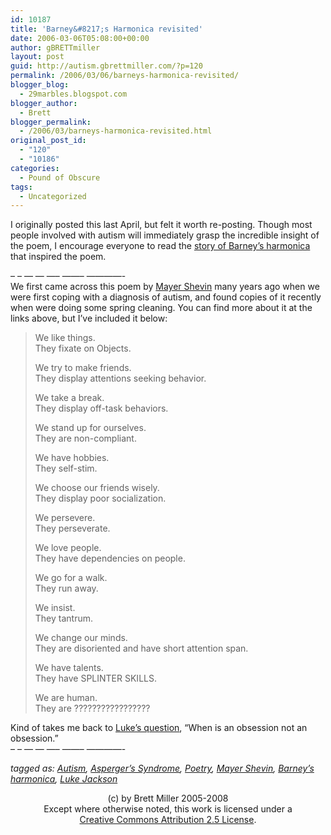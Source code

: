 ```yaml
---
id: 10187
title: 'Barney&#8217;s Harmonica revisited'
date: 2006-03-06T05:08:00+00:00
author: gBRETTmiller
layout: post
guid: http://autism.gbrettmiller.com/?p=120
permalink: /2006/03/06/barneys-harmonica-revisited/
blogger_blog:
  - 29marbles.blogspot.com
blogger_author:
  - Brett
blogger_permalink:
  - /2006/03/barneys-harmonica-revisited.html
original_post_id:
  - "120"
  - "10186"
categories:
  - Pound of Obscure
tags:
  - Uncategorized
---
```

I originally posted this last April, but felt it worth re-posting. Though most people involved with autism will immediately grasp the incredible insight of the poem, I encourage everyone to read the [story of Barney&#8217;s harmonica](http://www.shevin.org/articles-harmonica.html) that inspired the poem.

&#8211; &#8211; &#8212; &#8212; &#8212;&#8211; &#8212;&#8212;&#8211; &#8212;&#8212;&#8212;&#8212;-  
We first came across this poem by [Mayer Shevin](http://www.shevin.org/bio.html) many years ago when we were first coping with a diagnosis of autism, and found copies of it recently when were doing some spring cleaning. You can find more about it at the links above, but I&#8217;ve included it below:

> We like things.  
> They fixate on Objects.
> 
> We try to make friends.  
> They display attentions seeking behavior.
> 
> We take a break.  
> They display off-task behaviors.
> 
> We stand up for ourselves.  
> They are non-compliant.
> 
> We have hobbies.  
> They self-stim.
> 
> We choose our friends wisely.  
> They display poor socialization.
> 
> We persevere.  
> They perseverate.
> 
> We love people.  
> They have dependencies on people.
> 
> We go for a walk.  
> They run away.
> 
> We insist.  
> They tantrum.
> 
> We change our minds.  
> They are disoriented and have short attention span.
> 
> We have talents.  
> They have SPLINTER SKILLS.
> 
> We are human.  
> They are ?????????????????

Kind of takes me back to [Luke&#8217;s question](http://29marbles.blogspot.com/2005/03/freaks-geeks-and-aspergers-syndrome.html), &#8220;When is an obsession not an obsession.&#8221;  
&#8211; &#8211; &#8212; &#8212; &#8212;&#8211; &#8212;&#8212;&#8211; &#8212;&#8212;&#8212;&#8212;-

_tagged as: <a href="http://technorati.com/tag/autism" rel="tag">Autism</a>, <a href="http://technorati.com/tag/aspergers" rel="tag">Asperger&#8217;s Syndrome</a>, <a href="http://technorati.com/tag/poetry" rel="tag">Poetry</a>, <a href="http://technorati.com/tag/Mayer+Shevin" rel="tag">Mayer Shevin</a>, <a href="http://technorati.com/tag/barney" rel="tag">Barney&#8217;s harmonica</a>, <a href="http://technorati.com/tag/luke+jackson" rel="tag">Luke Jackson</a>_

<div class="blogger-post-footer">
  <p align="center">
    (c) by Brett Miller 2005-2008<br /> Except where otherwise noted, this work is licensed under a<br /> <a href="http://creativecommons.org/licenses/by/2.5/" rel="license">Creative Commons Attribution 2.5 License</a>.
  </p>
</div>